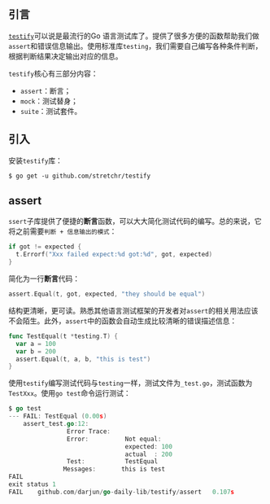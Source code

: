 ## 引言

[`testify`](https://link.segmentfault.com/?enc=xtHQ4mgsuyRCjK%2FpPWyNRA%3D%3D.LO5M8ag51CJ5ibQMWbnYZ556X7UY4AsHxYMxb3KFE9lJKV93bDojIFXyjpnk%2F%2Fkl)可以说是最流行的Go 语言测试库了。提供了很多方便的函数帮助我们做`assert`和错误信息输出。使用标准库`testing`，我们需要自己编写各种条件判断，根据判断结果决定输出对应的信息。

`testify`核心有三部分内容：

- `assert`：断言；
- `mock`：测试替身；
- `suite`：测试套件。



## 引入

安装`testify`库：

```vim
$ go get -u github.com/stretchr/testify
```



## assert

`ssert`子库提供了便捷的**断言**函数，可以大大简化测试代码的编写。总的来说，它将之前需要`判断 + 信息输出的模式`：

```go
if got != expected {
  t.Errorf("Xxx failed expect:%d got:%d", got, expected)
}
```

简化为一行**断言**代码：

```go
assert.Equal(t, got, expected, "they should be equal")
```

结构更清晰，更可读。熟悉其他语言测试框架的开发者对`assert`的相关用法应该不会陌生。此外，`assert`中的函数会自动生成比较清晰的错误描述信息：

```go
func TestEqual(t *testing.T) {
  var a = 100
  var b = 200
  assert.Equal(t, a, b, "this is test")
}
```

使用`testify`编写测试代码与`testing`一样，测试文件为`_test.go`，测试函数为`TestXxx`。使用`go test`命令运行测试：

```go
$ go test
--- FAIL: TestEqual (0.00s)
    assert_test.go:12:
                Error Trace:
                Error:          Not equal:
                                expected: 100
                                actual  : 200
                Test:           TestEqual
			   Messages:   	   this is test
FAIL
exit status 1
FAIL    github.com/darjun/go-daily-lib/testify/assert   0.107s
```